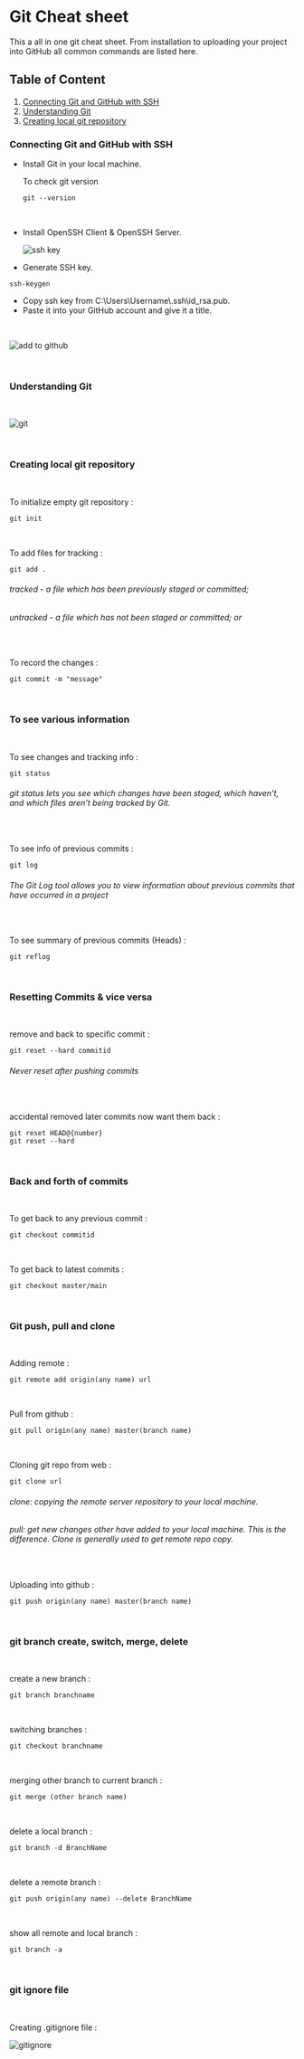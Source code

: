 # Git Cheat sheet

This a all in one git cheat sheet. From installation to uploading your project into GitHub all common commands are listed here.

## Table of Content

1. [Connecting Git and GitHub with SSH](#ssh)
2. [Understanding Git](#git)
3. [Creating local git repository](#local)

<a name="ssh"></a>

### Connecting Git and GitHub with SSH

- Install Git in your local machine.

  To check git version

      git --version

<br>

- Install OpenSSH Client & OpenSSH Server.

  ![ssh key](apps.png)

- Generate SSH key.

```
ssh-keygen
```

- Copy ssh key from C:\Users\Username\\.ssh\id_rsa.pub.
- Paste it into your GitHub account and give it a title.

<br>

![add to github](ssh.png)

<br>
<a name="git"></a>

### Understanding Git

<br>

![git](git.png)

<br>

<a name="local"></a>

### Creating local git repository

<br>

To initialize empty git repository :

    git init

<br>

To add files for tracking :

    git add .

###### tracked - a file which has been previously staged or committed;

###### untracked - a file which has not been staged or committed; or

<br>

To record the changes :

    git commit -m "message"

<br>

### To see various information

<br>

To see changes and tracking info :

    git status

###### git status lets you see which changes have been staged, which haven't, and which files aren't being tracked by Git.

<br>

To see info of previous commits :

    git log

###### The Git Log tool allows you to view information about previous commits that have occurred in a project

<br>

To see summary of previous commits (Heads) :

    git reflog

<br>

### Resetting Commits & vice versa

<br>

remove and back to specific commit :

    git reset --hard commitid

###### Never reset after pushing commits

<br>

accidental removed later commits now want them back :

    git reset HEAD@{number}
    git reset --hard

<br>

### Back and forth of commits

<br>

To get back to any previous commit :

    git checkout commitid

<br>

To get back to latest commits :

    git checkout master/main

<br>

### Git push, pull and clone

<br>

Adding remote :

    git remote add origin(any name) url

<br>

Pull from github :

    git pull origin(any name) master(branch name)

<br>

Cloning git repo from web :

    git clone url

###### clone: copying the remote server repository to your local machine.

###### pull: get new changes other have added to your local machine. This is the difference. Clone is generally used to get remote repo copy.

<br>

Uploading into github :

    git push origin(any name) master(branch name)

<br>

### git branch create, switch, merge, delete

<br>

create a new branch :

    git branch branchname

<br>

switching branches :

    git checkout branchname

<br>

merging other branch to current branch :

    git merge (other branch name)

<br>

delete a local branch :

    git branch -d BranchName

<br>

delete a remote branch :

    git push origin(any name) --delete BranchName

<br>

show all remote and local branch :

    git branch -a

<br>

### git ignore file

<br>

Creating .gitignore file :

![gitignore](gitignore.png)

<br>
